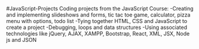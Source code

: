#JavaScript-Projects
Coding projects from the JavaScript Course:
-Creating and implementing slideshows and forms, tic tac toe game, calculator, pizza menu with options, todo list
-Tying together HTML, CSS and JavaScript to create a project
-Debugging, loops and data structures
-Using associated technologies like jQuery, AJAX, XAMPP, Bootstrap, React, XML, JSX, Node js and JSON


